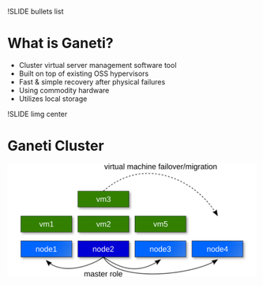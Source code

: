 !SLIDE bullets list

# What is Ganeti?

* Cluster virtual server management software tool
* Built on top of existing OSS hypervisors
* Fast & simple recovery after physical failures
* Using commodity hardware
* Utilizes local storage

!SLIDE limg center

# Ganeti Cluster

![ganeti-cluster](ganeti-cluster.png)
